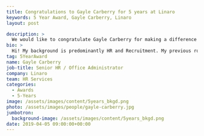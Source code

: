 ```yaml
---
title: Congratulations to Gayle Carberry for 5 years at Linaro
keywords: 5 Year Award, Gayle Carberry, Linaro
layout: post

description: >
  We would like to congratulate Gayle Carberry for making a difference in open source at Linaro for 5 years.
bio: >
  Hi! My background is predominantly HR and Recruitment. My previous role was working within the HR Department at i2 in Cambridge. i2 was a visual analysis software company in Cambridge (now part of IBM). I took voluntary redundancy to bring up my little ones, and now that they are more independent, I have escaped back to work. I live in Ely, Cambridgeshire and love to go to different places.
tag: 5YearAward
name: Gayle Carberry
job-title: Senior HR / Office Administrator
company: Linaro
team: HR Services
categories:
  - Awards
  - 5-Years
image: /assets/images/content/5years_bkgd.png
photo: /assets/images/people/gayle-carberry.jpg
jumbotron:
  background-image: /assets/images/content/5years_bkgd.png
date: 2019-04-05 09:00:00+00:00
---
```

